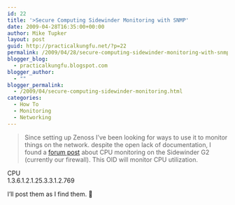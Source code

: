 ```yaml
---
id: 22
title: '>Secure Computing Sidewinder Monitoring with SNMP'
date: 2009-04-28T16:35:00+00:00
author: Mike Tupker
layout: post
guid: http://practicalkungfu.net/?p=22
permalink: /2009/04/28/secure-computing-sidewinder-monitoring-with-snmp/
blogger_blog:
  - practicalkungfu.blogspot.com
blogger_author:
  - ""
blogger_permalink:
  - /2009/04/secure-computing-sidewinder-monitoring.html
categories:
  - How To
  - Monitoring
  - Networking
---
```

>Since setting up Zenoss I&#8217;ve been looking for ways to use it to monitor things on the network. despite the open lack of documentation, I found a [forum post](http://marc.info/?l=sidewinder&m=110615863616805&w=2) about CPU monitoring on the Sidewinder G2 (currently our firewall). This OID will monitor CPU utilization.

CPU  
1.3.6.1.2.1.25.3.3.1.2.769

I&#8217;ll post them as I find them. 🙂